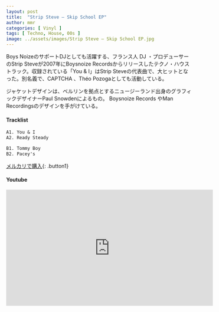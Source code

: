 ```yaml
---
layout: post
title:  "Strip Steve – Skip School EP"
author: mmr
categories: [ Vinyl ]
tags: [ Techno, House, 00s ]
image: ../assets/images/Strip Steve – Skip School EP.jpg
---
```


Boys NoizeのサポートDJとしても活躍する、フランス人 DJ ・プロデューサーのStrip Steveが2007年にBoysnoize Recordsからリリースしたテクノ・ハウストラック。収録されている「You & I」はStrip Steveの代表曲で、大ヒットとなった。別名義で、CAPTCHA 、Théo Pozogaとしても活動している。

ジャケットデザインは、ベルリンを拠点とするニュージーランド出身のグラフィックデザイナーPaul Snowdenによるもの。 Boysnoize Records やMan Recordingsのデザインを手がけている。

#### Tracklist
```md
A1. You & I
A2. Ready Steady

B1. Tommy Boy
B2. Pacey's
```

[メルカリで購入](https://jp.mercari.com/item/m14082763583?afid=6142608987){: .button1}

#### Youtube 
<iframe width="560" height="315" src="https://www.youtube.com/embed/670qnvQIfd4?si=OLovNaDScsAdKLhn" title="YouTube video player" frameborder="0" allow="accelerometer; autoplay; clipboard-write; encrypted-media; gyroscope; picture-in-picture; web-share" referrerpolicy="strict-origin-when-cross-origin" allowfullscreen></iframe>